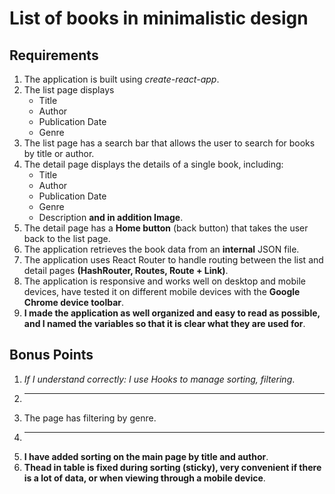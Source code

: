 # **List of books in minimalistic design**

## Requirements
1. The application is built using _create-react-app_.
2. The list page displays    
   - Title
   - Author
   - Publication Date
   - Genre
3. The list page has a search bar that allows the user to search for books by title or author.
4. The detail page displays the details of a single book, including:
    - Title
    - Author
    - Publication Date
    - Genre
    - Description
   **and in addition Image**.
5. The detail page has a **Home button** (back button) that takes the user back to the list page.
6. The application retrieves the book data from an **internal** JSON file.
7. The application uses React Router to handle routing between the list and detail pages **(HashRouter, Routes, Route + Link)**.
8. The application is responsive and works well on desktop and mobile devices, have tested it on different mobile devices with the **Google Chrome device toolbar**.
9. **I made the application as well organized and easy to read as possible, and I named the variables so that it is clear what they are used for**.

## Bonus Points
1. _If I understand correctly: I use Hooks to manage sorting, filtering_.
2. ----------
3. The page has filtering by genre.
4. ----------
5. **I have added sorting on the main page by title and author**.
6. **Thead in table is fixed during sorting (sticky), very convenient if there is a lot of data, or when viewing through a mobile device**.
